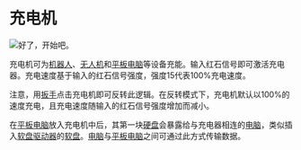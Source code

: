 # 充电机

![好了，开始吧。](oredict:oc:charger)

充电机可为[机器人](robot.md)、[无人机](../item/drone.md)和[平板电脑](../item/tablet.md)等设备充能。输入红石信号即可激活充电器。充电速度基于输入的红石信号强度，强度15代表100%充电速度。

注意，用[扳手](../item/wrench.md)点击充电机即可反转此逻辑。在反转模式下，充电机默认以100%的速度充电，且充电速度随输入的红石信号强度增加而减小。

在[平板电脑](../item/tablet.md)放入充电机中后，其第一块[硬盘](../item/hdd1.md)会暴露给与充电器相连的[电脑](../general/computer.md)，类似插入[软盘驱动器](diskDrive.md)的[软盘](../item/floppy.md)。[电脑](../general/computer.md)与[平板电脑](../item/tablet.md)之间可通过此方式传输数据。
